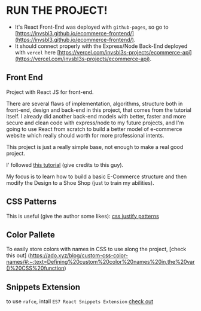 # RUN THE PROJECT!
- It's React Front-End was deployed with `github-pages`, so go to [https://invsbl3.github.io/ecommerce-frontend/](https://invsbl3.github.io/ecommerce-frontend/).
- It should connect properly with the Express/Node Back-End deployed with `vercel` here [https://vercel.com/invsbl3s-projects/ecommerce-api](https://vercel.com/invsbl3s-projects/ecommerce-api).


## Front End
Project with React JS for front-end.

There are several flaws of implementation, algorithms, structure both in front-end, design and back-end in this project, that comes from the tutorial itself.
I already did another back-end models with better, faster and more secure and clean code with express/node to my future projects, and I'm going to use React from scratch to build a better model of e-commerce website which really should worth for more professional intents.

This project is just a really simple base, not enough to make a real good project.


I' followed [this tutorial](https://www.youtube.com/watch?v=y99YgaQjgx4) (give credits to this guy).

My focus is to learn how to build a basic E-Commerce structure and then modify the Design to a Shoe Shop (just to train my abilities).



## CSS Patterns
This is useful (give the author some likes): [css justify patterns](https://miro.medium.com/v2/resize:fit:720/format:webp/1*y9RuktkbVshp7lmVmZrbeQ.png)

## Color Pallete
To easily store colors with names in CSS to use along the project, [check this out] (https://ado.xyz/blog/custom-css-color-names/#:~:text=Defining%20custom%20color%20names%20in,the%20var()%20CSS%20function)

## Snippets Extension
to use `rafce`, intall `ES7 React Snippets Extension` [check out](https://stackoverflow.com/questions/68653611/rafce-react-js-shortcut-not-working-in-vscode)
